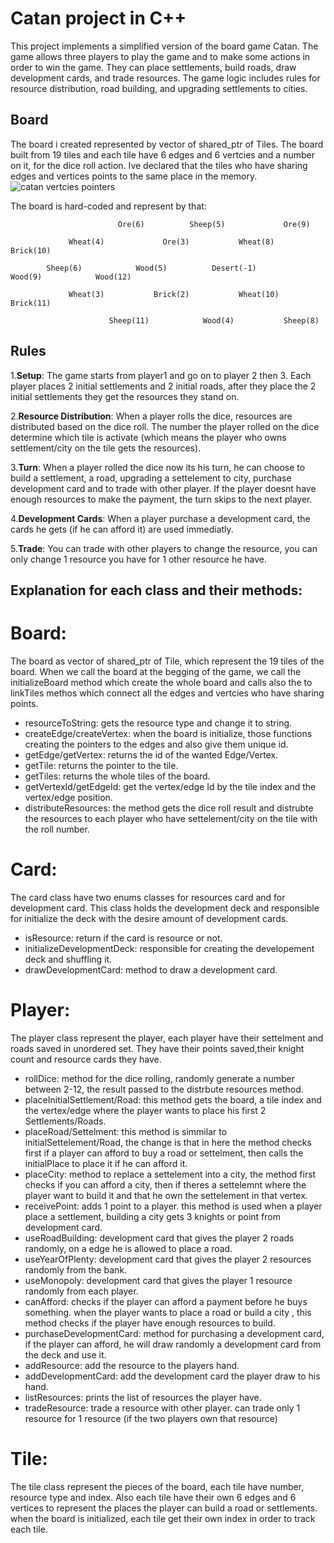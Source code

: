 # Catan project in C++
This project implements a simplified version of the board game Catan. The game allows three players to play the game and to make some actions in order to win the game. They can place settlements, build roads, draw development cards, and trade resources. The game logic includes rules for resource distribution, road building, and upgrading settlements to cities.

## Board
The board i created represented by vector of shared_ptr of Tiles. The board built from 19 tiles and each tile have 6 edges and 6 vertcies and a number on it, for the dice roll action. Ive declared that the tiles who have sharing edges and vertices points to the same place in the memory.
![catan vertcies pointers](https://github.com/maayansher/Catan/assets/72826364/a9307fc8-5f75-4d2f-adfb-9ed186e31979)

The board is hard-coded and represent by that:

                            Ore(6)          Sheep(5)             Ore(9)

                 Wheat(4)             Ore(3)           Wheat(8)           Brick(10)

            Sheep(6)            Wood(5)          Desert(-1)            Wood(9)            Wood(12)

                 Wheat(3)           Brick(2)           Wheat(10)           Brick(11)

                          Sheep(11)            Wood(4)           Sheep(8)
## Rules

1.**Setup**:
The game starts from player1 and go on to player 2 then 3. Each player places 2 initial settlements and 2 initial roads, after they place the 2 initial settlements they get the resources they stand on.

2.**Resource Distribution**:
When a player rolls the dice, resources are distributed based on the dice roll. The number the player rolled on the dice determine which tile is activate (which means the
player who owns settlement/city on the tile gets the resources).

3.**Turn**:
When a player rolled the dice now its his turn, he can choose to build a settlement, a road, upgrading a settelement to city, purchase development card and to trade with other player.
If the player doesnt have enough resources to make the payment, the turn skips to the next player.

4.**Development Cards**:
When a player purchase a development card, the cards he gets (if he can afford it) are used immediatly.

5.**Trade**:
You can trade with other players to change the resource, you can only change 1 resource you have for 1 other resource he have.

## Explanation for each class and their methods:
# Board:
The board as vector of shared_ptr of Tile, which represent the 19 tiles of the board. When we call the board
at the begging of the game, we call the initializeBoard method which create the whole board and calls also the to linkTiles methos which connect all the edges and vertcies who have sharing points.

- resourceToString: gets the resource type and change it to string.
- createEdge/createVertex: when the board is initialize, those functions creating the pointers to the edges and also give them unique id.
- getEdge/getVertex: returns the id of the wanted Edge/Vertex.
- getTile: returns the pointer to the tile.
- getTiles: returns the whole tiles of the board.
- getVertexId/getEdgeId: get the vertex/edge Id by the tile index and the vertex/edge position.
- distributeResources: the method gets the dice roll result and distrubte the resources to each player who have settelement/city on the tile with the roll number.

# Card:
The card class have two enums classes for resources card and for development card.
This class holds the development deck and responsible for initialize the deck with the desire amount of development cards.

- isResource: return if the card is resource or not.
- initializeDevelopmentDeck: responsible for creating the developement deck and shuffling it.
- drawDevelopmentCard: method to draw a development card.

# Player:
The player class represent the player, each player have their settelment and roads saved in unordered set.
They have their points saved,their knight count and resource cards they have.

- rollDice: method for the dice rolling, randomly generate a number between 2-12, the result passed to the distrbute resources method.
- placeInitialSettlement/Road: this method gets the board, a tile index and the vertex/edge where the player wants to place his first 2 Settlements/Roads.
- placeRoad/Settelment: this method is simmilar to initialSettelement/Road, the change is that in here the method checks first if a player can afford to buy a road or settelment, then calls the initialPlace to place it if he can afford it.
- placeCity: method to replace a settelement into a city, the method first checks if you can afford a city, then if theres a settelemnt where the player want to build it and that he own the settelement in that vertex.
- receivePoint: adds 1 point to a player. this method is used when a player place a settlement, building a city gets 3 knights or point from development card.
- useRoadBuilding: development card that gives the player 2 roads randomly, on a edge he is allowed to place a road.
- useYearOfPlenty: development card that gives the player 2 resources randomly from the bank.
- useMonopoly: development card that gives the player 1 resource randomly from each player.
- canAfford: checks if the player can afford a payment before he buys something. when the player wants to place a road or build a city , this method checks if the player have enough resources to build.
- purchaseDevelopmentCard: method for purchasing a development card, if the player can afford, he will draw randomly a development card from the deck and use it.
- addResource: add the resource to the players hand.
- addDevelopmentCard: add the development card the player draw to his hand.
- listResources: prints the list of resources the player have.
- tradeResource: trade a resource with other player. can trade only 1 resource for 1 resource (if the two players own that resource)

# Tile:
The tile class represent the pieces of the board, each tile have number, resource type and index.
Also each tile have their own 6 edges and 6 vertices to represent the places the player can build a road or settlements.
when the board is initialized, each tile get their own index in order to track each tile.
